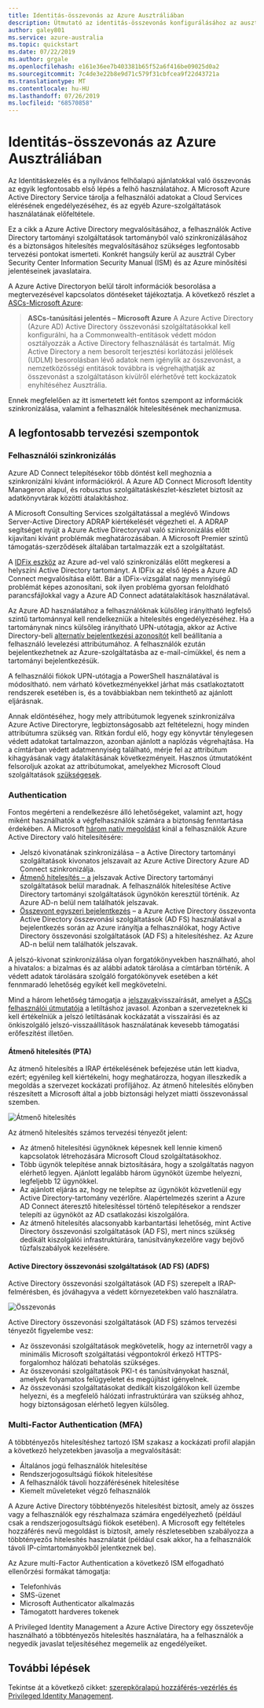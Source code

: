 ```yaml
---
title: Identitás-összevonás az Azure Ausztráliában
description: Útmutató az identitás-összevonás konfigurálásához az ausztráliai régiókban az ausztráliai kormányzati szabályzatok, rendeletek és jogszabályok követelményeinek kielégítése érdekében.
author: galey801
ms.service: azure-australia
ms.topic: quickstart
ms.date: 07/22/2019
ms.author: grgale
ms.openlocfilehash: e161e36ee7b403381b65f52a6f416be09025d0a2
ms.sourcegitcommit: 7c4de3e22b8e9d71c579f31cbfcea9f22d43721a
ms.translationtype: MT
ms.contentlocale: hu-HU
ms.lasthandoff: 07/26/2019
ms.locfileid: "68570858"
---
```

# <a name="identity-federation-in-azure-australia"></a>Identitás-összevonás az Azure Ausztráliában

Az Identitáskezelés és a nyilvános felhőalapú ajánlatokkal való összevonás az egyik legfontosabb első lépés a felhő használatához. A Microsoft Azure Active Directory Service tárolja a felhasználói adatokat a Cloud Services elérésének engedélyezéséhez, és az egyéb Azure-szolgáltatások használatának előfeltétele.

Ez a cikk a Azure Active Directory megvalósításához, a felhasználók Active Directory tartományi szolgáltatások tartományból való szinkronizálásához és a biztonságos hitelesítés megvalósításához szükséges legfontosabb tervezési pontokat ismerteti. Konkrét hangsúly kerül az ausztrál Cyber Security Center Information Security Manual (ISM) és az Azure minősítési jelentéseinek javaslataira.

A Azure Active Directoryon belül tárolt információk besorolása a megtervezésével kapcsolatos döntéseket tájékoztatja. A következő részlet a [ASCs-Microsoft Azure](https://aka.ms/au-irap):

>**ASCs-tanúsítási jelentés – Microsoft Azure** A Azure Active Directory (Azure AD) Active Directory összevonási szolgáltatásokkal kell konfigurálni, ha a Commonwealth-entitások védett módon osztályozzák a Active Directory felhasználását és tartalmát. Míg Active Directory a nem besorolt terjesztési korlátozási jelölések (UDLM) besorolásban lévő adatok nem igénylik az összevonást, a nemzetközösségi entitások továbbra is végrehajthatják az összevonást a szolgáltatáson kívülről elérhetővé tett kockázatok enyhítéséhez Ausztrália.

Ennek megfelelően az itt ismertetett két fontos szempont az információk szinkronizálása, valamint a felhasználók hitelesítésének mechanizmusa.

## <a name="key-design-considerations"></a>A legfontosabb tervezési szempontok

### <a name="user-synchronisation"></a>Felhasználói szinkronizálás

Azure AD Connect telepítésekor több döntést kell meghoznia a szinkronizálni kívánt információkról. A Azure AD Connect Microsoft Identity Manageron alapul, és robusztus szolgáltatáskészlet-készletet biztosít [](https://docs.microsoft.com/azure/active-directory/hybrid/how-to-connect-sync-best-practices-changing-default-configuration) az adatkönyvtárak közötti átalakításhoz.

A Microsoft Consulting Services szolgáltatással a meglévő Windows Server-Active Directory ADRAP kiértékelését végezheti el. A ADRAP segítséget nyújt a Azure Active Directoryval való szinkronizálás előtt kijavítani kívánt problémák meghatározásában. A Microsoft Premier szintű támogatás-szerződések általában tartalmazzák ezt a szolgáltatást.

A [IDFix eszköz](https://docs.microsoft.com/office365/enterprise/install-and-run-idfix) az Azure ad-vel való szinkronizálás előtt megkeresi a helyszíni Active Directory tartományt. A IDFix az első lépés a Azure AD Connect megvalósítása előtt. Bár a IDFix-vizsgálat nagy mennyiségű problémát képes azonosítani, sok ilyen probléma gyorsan feloldható parancsfájlokkal vagy a Azure AD Connect adatátalakítások használatával.

Az Azure AD használatához a felhasználóknak külsőleg irányítható legfelső szintű tartománnyal kell rendelkezniük a hitelesítés engedélyezéséhez. Ha a tartománynak nincs külsőleg irányítható UPN-utótagja, akkor az Active Directory-beli [alternatív bejelentkezési azonosítót](https://docs.microsoft.com/azure/active-directory/hybrid/plan-connect-userprincipalname) kell beállítania a felhasználó levelezési attribútumához. A felhasználók ezután bejelentkezhetnek az Azure-szolgáltatásba az e-mail-címükkel, és nem a tartományi bejelentkezésük.

A felhasználói fiókok UPN-utótagja a PowerShell használatával is módosítható. nem várható következményekkel járhat más csatlakoztatott rendszerek esetében is, és a továbbiakban nem tekinthető az ajánlott eljárásnak.

Annak eldöntéséhez, hogy mely attribútumok legyenek szinkronizálva Azure Active Directoryre, legbiztonságosabb azt feltételezni, hogy minden attribútumra szükség van. Ritkán fordul elő, hogy egy könyvtár ténylegesen védett adatokat tartalmazzon, azonban ajánlott a naplózás végrehajtása. Ha a címtárban védett adatmennyiség található, mérje fel az attribútum kihagyásának vagy átalakításának következményeit. Hasznos útmutatóként felsoroljuk azokat az attribútumokat, amelyekhez Microsoft Cloud szolgáltatások [szükségesek](https://docs.microsoft.com/azure/active-directory/hybrid/reference-connect-sync-attributes-synchronized).

### <a name="authentication"></a>Authentication

Fontos megérteni a rendelkezésre álló lehetőségeket, valamint azt, hogy miként használhatók a végfelhasználók számára a biztonság fenntartása érdekében.
A Microsoft [három natív megoldást](https://docs.microsoft.com/azure/active-directory/hybrid/plan-connect-user-signin) kínál a felhasználók Azure Active Directory való hitelesítésére:

* Jelszó kivonatának szinkronizálása – a Active Directory tartományi szolgáltatások kivonatos jelszavait az Azure Active Directory Azure AD Connect szinkronizálja.
* [Átmenő hitelesítés – a](https://docs.microsoft.com/azure/active-directory/hybrid/how-to-connect-pta) jelszavak Active Directory tartományi szolgáltatások belül maradnak. A felhasználók hitelesítése Active Directory tartományi szolgáltatások ügynökön keresztül történik. Az Azure AD-n belül nem találhatók jelszavak.
* [Összevont egyszeri bejelentkezés](https://docs.microsoft.com/azure/active-directory/hybrid/how-to-connect-fed-whatis) – a Azure Active Directory összevonta Active Directory összevonási szolgáltatások (AD FS) használatával a bejelentkezés során az Azure irányítja a felhasználókat, hogy Active Directory összevonási szolgáltatások (AD FS) a hitelesítéshez. Az Azure AD-n belül nem találhatók jelszavak.

A jelszó-kivonat szinkronizálása olyan forgatókönyvekben használható, ahol a hivatalos: a bizalmas és az alábbi adatok tárolása a címtárban történik. A védett adatok tárolására szolgáló forgatókönyvek esetében a két fennmaradó lehetőség egyikét kell megkövetelni.

Mind a három lehetőség támogatja a [jelszavak](https://docs.microsoft.com/azure/active-directory/authentication/concept-sspr-writeback)visszaírását, amelyet a [ASCs felhasználói útmutatója](https://aka.ms/au-irap) a letiltáshoz javasol. Azonban a szervezeteknek ki kell értékelniük a jelszó letiltásának kockázatát a visszaírási és az önkiszolgáló jelszó-visszaállítások használatának kevesebb támogatási erőfeszítést illetően.

#### <a name="pass-through-authentication-pta"></a>Átmenő hitelesítés (PTA)

Az átmenő hitelesítés a IRAP értékelésének befejezése után lett kiadva, ezért; egyénileg kell kiértékelni, hogy meghatározza, hogyan illeszkedik a megoldás a szervezet kockázati profiljához. Az átmenő hitelesítés előnyben részesített a Microsoft által a jobb biztonsági helyzet miatti összevonással szemben.

![Átmenő hitelesítés](media/pta1.png)

Az átmenő hitelesítés számos tervezési tényezőt jelent:

* Az átmenő hitelesítési ügynöknek képesnek kell lennie kimenő kapcsolatok létrehozására Microsoft Cloud szolgáltatásokhoz.
* Több ügynök telepítése annak biztosítására, hogy a szolgáltatás nagyon elérhető legyen. Ajánlott legalább három ügynököt üzembe helyezni, legfeljebb 12 ügynökkel.
* Az ajánlott eljárás az, hogy ne telepítse az ügynököt közvetlenül egy Active Directory-tartomány vezérlőre. Alapértelmezés szerint a Azure AD Connect áteresztő hitelesítéssel történő telepítésekor a rendszer telepíti az ügynököt az AD csatlakozási kiszolgálóra.
* Az átmenő hitelesítés alacsonyabb karbantartási lehetőség, mint Active Directory összevonási szolgáltatások (AD FS), mert nincs szükség dedikált kiszolgálói infrastruktúrára, tanúsítványkezelőre vagy bejövő tűzfalszabályok kezelésére.

#### <a name="active-directory-federation-services-adfs"></a>Active Directory összevonási szolgáltatások (AD FS) (ADFS)

Active Directory összevonási szolgáltatások (AD FS) szerepelt a IRAP-felmérésben, és jóváhagyva a védett környezetekben való használatra.

![Összevonás](media/federated-identity.png)

Active Directory összevonási szolgáltatások (AD FS) számos tervezési tényezőt figyelembe vesz:

* Az összevonási szolgáltatások megkövetelik, hogy az internetről vagy a minimális Microsoft szolgáltatási végpontokról érkező HTTPS-forgalomhoz hálózati behatolás szükséges.
* Az összevonási szolgáltatások PKI-t és tanúsítványokat használ, amelyek folyamatos felügyeletet és megújítást igényelnek.
* Az összevonási szolgáltatásokat dedikált kiszolgálókon kell üzembe helyezni, és a megfelelő hálózati infrastruktúrára van szükség ahhoz, hogy biztonságosan elérhető legyen külsőleg.

### <a name="multi-factor-authentication-mfa"></a>Multi-Factor Authentication (MFA)

A többtényezős hitelesítéshez tartozó ISM szakasz a kockázati profil alapján a következő helyzetekben javasolja a megvalósítását:

* Általános jogú felhasználók hitelesítése
* Rendszerjogosultságú fiókok hitelesítése
* A felhasználók távoli hozzáférésének hitelesítése
* Kiemelt műveleteket végző felhasználók

A Azure Active Directory többtényezős hitelesítést biztosít, amely az összes vagy a felhasználók egy részhalmaza számára engedélyezhető (például csak a rendszerjogosultságú fiókok esetében). A Microsoft egy feltételes hozzáférés nevű megoldást is biztosít, amely részletesebben szabályozza a többtényezős hitelesítés használatát (például csak akkor, ha a felhasználók távoli IP-címtartományokből jelentkeznek be).

Az Azure multi-Factor Authentication a következő ISM elfogadható ellenőrzési formákat támogatja:

* Telefonhívás
* SMS-üzenet
* Microsoft Authenticator alkalmazás
* Támogatott hardveres tokenek

A Privileged Identity Management a Azure Active Directory egy összetevője használható a többtényezős hitelesítés használatára, ha a felhasználók a negyedik javaslat teljesítéséhez megemelik az engedélyeiket.

## <a name="next-steps"></a>További lépések

Tekintse át a következő cikket: [szerepköralapú hozzáférés-vezérlés és Privileged Identity Management](role-privileged.md).
